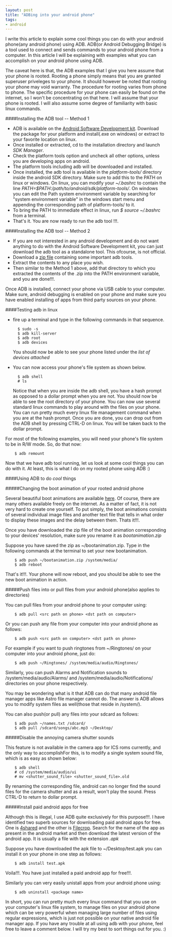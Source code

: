 ```yaml
---
layout: post
title: "ADBing into your android phone"
tags:
- android
---
```

I write this article to explain some cool things you can do with your android phone(any android phone) using ADB. ADB(or Android Debugging Bridge) is a tool used to connect and sends commands to your android phone from a computer. In this article I will be explaining with examples what you can accomplish on your android phone using ADB. 

The caveat here is that, the ADB examples that I give you here assume that your phone is rooted. Rooting a phone simply means that you are granted superuser priveleges to your phone. It should however be noted that rooting your phone may void warranty. The procedure for rooting varies from phone to phone. The specific procedure for your phone can easily be found on the internet, so I won't be concentrating on that here. I will assume that your phone is rooted. I will also assume some degree of familiarity with basic linux commands.

####Installing the ADB tool -- Method 1
* ADB is available on the [Android Software Development kit](http://developer.android.com/sdk/index.html). Download the package for your platform and install(.exe on windows) or extract to your favorite location on linux.
* Once installed or extracted, cd to the installation directory and launch _SDK Manager_.
* Check the platform tools option and uncheck all other options, unless you are developing apps on android.
* The platform tools including adb will be downloaded and installed.
* Once installed, the adb tool is available in the _platform-tools/_ directory inside the android SDK directory. Make sure to add this to the PATH on linux or windows. On linux, you can modify your _~/.bashrc_ to contain the line _PATH=$PATH:/path/to/android/sdk/platform-tools/_. On windows you can edit the Path system environment variable by searching for "system environment variable" in the windows start menu and appending the corresponding path of platform-tools/ to it.
* To bring the PATH to immediate effect in linux, run _$ source ~/.bashrc_ from a terminal.
* That's it. You are now ready to run the adb tool !!!.

####Installing the ADB tool -- Method 2
* If you are not interested in any android development and do not want anything to do with the Android Software Development kit, you can just download the adb tool as a standalone tool. This ofcourse, is not official.
* Download a [zip file](http://dottech.org/downloads/adb_fastboot_and_other_tools.zip) containing some important adb tools.
* Extract the contents to any place you wish. 
* Then similar to the Method 1 above, add that directory to which you extracted the contents of the .zip into the PATH environment variable, and you are done!!!.

Once ADB is installed, connect your phone via USB cable to your computer. Make sure, android debugging is enabled on your phone and make sure you have enabled installing of apps from third party sources on your phone.

####Testing adb in linux
* fire up a terminal and type in the following commands in that sequence.

        $ sudo -s
        $ adb kill-server
        $ adb root
        $ adb devices

    You should now be able to see your phone listed under the _list of devices attached_        

* You can now access your phone's file system as shown below.

        $ adb shell
        # ls

    Notice that when you are inside the adb shell, you have a hash prompt as opposed to a dollar prompt when you are not. You should now be able to see the root directory of your phone. You can now use several standard linux commands to play around with the files on your phone. You can run pretty much every linux file management command when you are at the hash prompt. Once you are done, you can drop out from the ADB shell by pressing CTRL-D on linux. You will be taken back to the dollar prompt.

For most of the following examples, you will need your phone's file system to be in R/W mode. So, do that now:

        $ adb remount

Now that we have adb tool running, let us look at some cool things you can do with it. At least, this is what I do on my rooted phone using ADB :)

####Using ADB to do _cool_ things

#####Changing the boot animation of your rooted android phone

Several beautiful boot animations are available [here](http://forum.xda-developers.com/showthread.php?t=1559132). Of course, there are many others available freely on the internet. As a matter of fact, it is not very hard to create one yourself. To put simply, the boot animations consists of several individual image files and another text file that tells in what order to display these images and the delay between them. Thats it!!!.

Once you have downloaded the zip file of the boot animation corresponding to your devices' resolution, make sure you rename it as _bootanimation.zip_

Suppose you have saved the zip as ~/bootanimation.zip. Type in the following commands at the terminal to set your new bootanimation.
        
        $ adb push ~/bootanimation.zip /system/media/
        $ adb reboot

That's it!!!. Your phone will now reboot, and you should be able to see the new boot animation in action.

#####Push files into or pull files from your android phone(also applies to directories)

You can pull files from your android phone to your computer using:
        
        $ adb pull <src path on phone> <dst path on computer>

Or you can push any file from your computer into your android phone as follows:
   
        $ adb push <src path on computer> <dst path on phone>

For example if you want to push ringtones from ~/Ringtones/ on your computer into your android phone, just do:

        $ adb push ~/Ringtones/ /system/media/audio/Ringtones/

Similarly, you can push Alarms and Notification sounds to /system/media/audio/Alarms/ and /system/media/audio/Notifications/ directories on your phone respectively.        

You may be wondering what is it that ADB can do that many android file manager apps like Astro file manager cannot do. The answer is ADB allows you to modify system files as well(those that reside in /system/).

You can also push(or pull) any files into your sdcard as follows:
    
        $ adb push ~/names.txt /sdcard/
        $ adb pull /sdcard/songs/abc.mp3 ~/Desktop/

#####Disable the annoying camera shutter sounds

This feature is not available in the camera app for ICS roms currently, and the only way to accomplishFor this, is to modify a single system sound file, which is as easy as shown below:
    
        $ adb shell
        # cd /system/media/audio/ui
        # mv <shutter_sound_file> <shutter_sound_file>.old

By renaming the corresponding file, android can no longer find the sound files for the camera shutter and as a result, won't play the sound. Press CTRL-D to return to dollar prompt.        

#####Install paid android apps for free

Although this is illegal, I use ADB quite exclusively for this purpose!!!. I have identified two superb sources for downloading paid android apps for free. One is [4shared](http://www.4shared.com/) and the other is [Filecrop](http://www.filecrop.com/). Search for the name of the app as present in the android market and then download the latest version of the android app. It is usually a file with the extension _.apk_

Suppose you have downloaded the apk file to ~/Desktop/test.apk you can install it on your phone in one step as follows:

        $ adb install test.apk

Voila!!!. You have just installed a paid android app for free!!!.        

Similarly you can very easily unistall apps from your android phone using:

        $ adb uninstall <package name>

In short, you can run pretty much every linux command that you use on your computer's linux file system, to manage files on your android phone which can be very powerful when managing large number of files using regular expressions, which is just not possible on your native android file manager app. If you have any trouble at all using adb with your phone, feel free to leave a comment below. I will try my best to sort things out for you. :)
